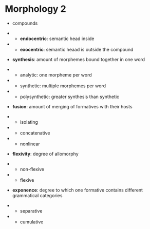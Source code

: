 # Morphology 2
- compounds
- - __endocentric__: semantic head inside
- - __exocentric__: semantic heaad is outside the compound

- __synthesis__: amount of morphemes bound together in one word
- - analytic: one morpheme per word
- - synthetic: multiple morphemes per word
- - polysynthetic: greater synthesis than synthetic
- __fusion__: amount of merging of formatives with their hosts
- - isolating
- - concatenative
- - nonlinear
- __flexivity__: degree of allomorphy
- - non-flexive
- - flexive
- __exponence__: degree to which one formative contains different grammatical categories
- - separative
- - cumulative
